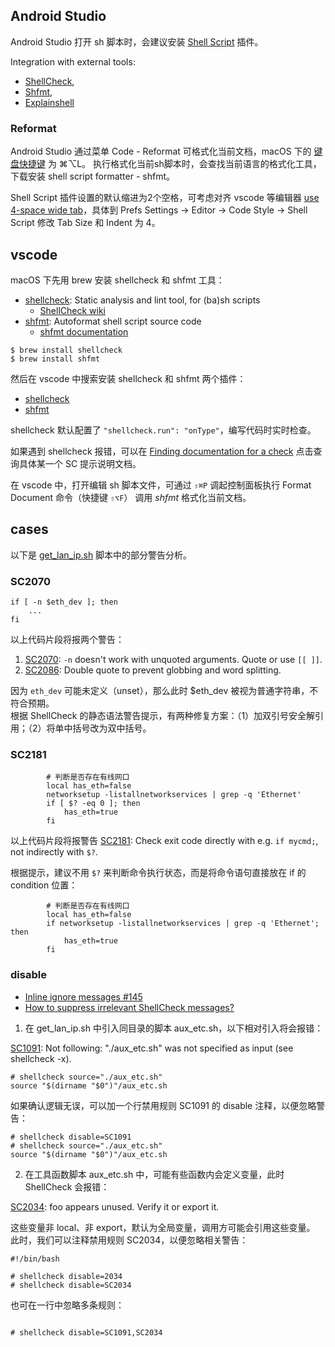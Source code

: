 
## Android Studio

Android Studio 打开 sh 脚本时，会建议安装 [Shell Script](https://plugins.jetbrains.com/plugin/13122-shell-script) 插件。

Integration with external tools:

- [ShellCheck](https://github.com/koalaman/shellcheck),  
- [Shfmt](https://github.com/mvdan/sh),  
- [Explainshell](https://explainshell.com/)  

### Reformat

Android Studio 通过菜单 Code - Reformat 可格式化当前文档，macOS 下的 [键盘快捷键](https://developer.android.com/studio/intro/keyboard-shortcuts) 为 ⌘⌥L。
执行格式化当前sh脚本时，会查找当前语言的格式化工具，下载安装 shell script formatter - shfmt。

Shell Script 插件设置的默认缩进为2个空格，可考虑对齐 vscode 等编辑器 [use 4-space wide tab](https://stackoverflow.com/questions/61578404/how-to-use-4-space-wide-tab-character-in-android-studio)，具体到 Prefs Settings -> Editor -> Code Style -> Shell Script 修改 Tab Size 和 Indent 为 4。

## vscode

macOS 下先用 brew 安装 shellcheck 和 shfmt 工具：

- [shellcheck](https://www.shellcheck.net/): Static analysis and lint tool, for (ba)sh scripts  
    - [ShellCheck wiki](https://github.com/koalaman/shellcheck/wiki/)
- [shfmt](https://github.com/mvdan/sh): Autoformat shell script source code  
    - [shfmt documentation](https://github.com/mvdan/sh/blob/master/cmd/shfmt/shfmt.1.scd)

```Shell
$ brew install shellcheck
$ brew install shfmt
```

然后在 vscode 中搜索安装 shellcheck 和 shfmt 两个插件：

- [shellcheck](https://marketplace.visualstudio.com/items?itemName=timonwong.shellcheck)  
- [shfmt](https://marketplace.visualstudio.com/items?itemName=mkhl.shfmt)  

shellcheck 默认配置了 `"shellcheck.run": "onType"`，编写代码时实时检查。

如果遇到 shellcheck 报错，可以在 [Finding documentation for a check](https://github.com/koalaman/shellcheck/wiki/Checks) 点击查询具体某一个 SC 提示说明文档。

在 vscode 中，打开编辑 sh 脚本文件，可通过 `⇧⌘P` 调起控制面板执行 Format Document 命令（快捷键 `⇧⌥F`） 调用 *shfmt* 格式化当前文档。

## cases

以下是 [get_lan_ip.sh](../script/codes/get_lan_ip.sh) 脚本中的部分警告分析。

### SC2070

```Shell
if [ -n $eth_dev ]; then
    ...
fi
```

以上代码片段将报两个警告：

1. [SC2070](https://github.com/koalaman/shellcheck/wiki/SC2070): `-n` doesn't work with unquoted arguments. Quote or use `[[ ]]`.  
2. [SC2086](https://github.com/koalaman/shellcheck/wiki/SC2086): Double quote to prevent globbing and word splitting.  

因为 `eth_dev` 可能未定义（unset），那么此时 $eth_dev 被视为普通字符串，不符合预期。  
根据 ShellCheck 的静态语法警告提示，有两种修复方案：（1）加双引号安全解引用；（2）将单中括号改为双中括号。  

### SC2181

```Shell
        # 判断是否存在有线网口
        local has_eth=false
        networksetup -listallnetworkservices | grep -q 'Ethernet'
        if [ $? -eq 0 ]; then
            has_eth=true
        fi
```

以上代码片段将报警告 [SC2181](https://github.com/koalaman/shellcheck/wiki/SC2181): Check exit code directly with e.g. `if mycmd;`, not indirectly with `$?`.

根据提示，建议不用 `$?` 来判断命令执行状态，而是将命令语句直接放在 if 的 condition 位置：

```Shell
        # 判断是否存在有线网口
        local has_eth=false
        if networksetup -listallnetworkservices | grep -q 'Ethernet'; then
            has_eth=true
        fi
```

### disable

- [Inline ignore messages #145](https://github.com/koalaman/shellcheck/issues/145)  
- [How to suppress irrelevant ShellCheck messages?](https://stackoverflow.com/questions/52659038/how-to-suppress-irrelevant-shellcheck-messages)  

1. 在 get_lan_ip.sh 中引入同目录的脚本 aux_etc.sh，以下相对引入将会报错：

[SC1091](https://github.com/koalaman/shellcheck/wiki/SC1091): Not following: "./aux_etc.sh" was not specified as input (see shellcheck -x).

```Shell
# shellcheck source="./aux_etc.sh"
source "$(dirname "$0")"/aux_etc.sh
```

如果确认逻辑无误，可以加一个行禁用规则 SC1091 的 disable 注释，以便忽略警告：

```Shell
# shellcheck disable=SC1091
# shellcheck source="./aux_etc.sh"
source "$(dirname "$0")"/aux_etc.sh
```

2. 在工具函数脚本 aux_etc.sh 中，可能有些函数内会定义变量，此时 ShellCheck 会报错：

[SC2034](https://github.com/koalaman/shellcheck/wiki/SC2034): foo appears unused. Verify it or export it.

这些变量非 local、非 export，默认为全局变量，调用方可能会引用这些变量。
此时，我们可以注释禁用规则 SC2034，以便忽略相关警告：

```Shell
#!/bin/bash

# shellcheck disable=2034
# shellcheck disable=SC2034

```

也可在一行中忽略多条规则：

```Shell

# shellcheck disable=SC1091,SC2034

```
